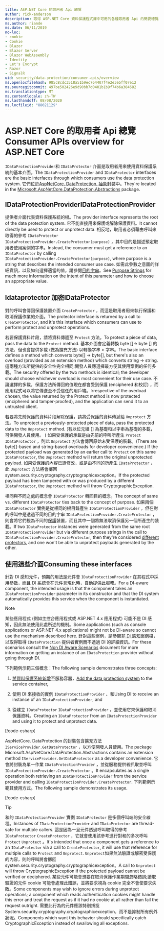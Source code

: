 ```yaml
---
title: ASP.NET Core 的取用者 Api 總覽
author: rick-anderson
description: 取得 ASP.NET Core 資料保護程式庫中可用的各種取用者 Api 的簡要總覽。
ms.author: riande
ms.date: 06/11/2019
no-loc:
- cookie
- Cookie
- Blazor
- Blazor Server
- Blazor WebAssembly
- Identity
- Let's Encrypt
- Razor
- SignalR
uid: security/data-protection/consumer-apis/overview
ms.openlocfilehash: 985c8cdc3518a51b9ec764407f4e2e3e5ff07e12
ms.sourcegitcommit: 497be502426e9d90bb7d0401b1b9f74b6a384682
ms.translationtype: MT
ms.contentlocale: zh-TW
ms.lasthandoff: 08/08/2020
ms.locfileid: "88021129"
---
```

# <a name="consumer-apis-overview-for-aspnet-core"></a><span data-ttu-id="e3b78-103">ASP.NET Core 的取用者 Api 總覽</span><span class="sxs-lookup"><span data-stu-id="e3b78-103">Consumer APIs overview for ASP.NET Core</span></span>

<span data-ttu-id="e3b78-104">`IDataProtectionProvider`和 `IDataProtector` 介面是取用者用來使用資料保護系統的基本介面。</span><span class="sxs-lookup"><span data-stu-id="e3b78-104">The `IDataProtectionProvider` and `IDataProtector` interfaces are the basic interfaces through which consumers use the data protection system.</span></span> <span data-ttu-id="e3b78-105">它們位於[AspNetCore. DataProtection. 抽象](https://www.nuget.org/packages/Microsoft.AspNetCore.DataProtection.Abstractions/)封裝中。</span><span class="sxs-lookup"><span data-stu-id="e3b78-105">They're located in the [Microsoft.AspNetCore.DataProtection.Abstractions](https://www.nuget.org/packages/Microsoft.AspNetCore.DataProtection.Abstractions/) package.</span></span>

## <a name="idataprotectionprovider"></a><span data-ttu-id="e3b78-106">IDataProtectionProvider</span><span class="sxs-lookup"><span data-stu-id="e3b78-106">IDataProtectionProvider</span></span>

<span data-ttu-id="e3b78-107">提供者介面代表資料保護系統的根。</span><span class="sxs-lookup"><span data-stu-id="e3b78-107">The provider interface represents the root of the data protection system.</span></span> <span data-ttu-id="e3b78-108">它不能直接用來保護或解除保護資料。</span><span class="sxs-lookup"><span data-stu-id="e3b78-108">It cannot directly be used to protect or unprotect data.</span></span> <span data-ttu-id="e3b78-109">相反地，取用者必須藉由呼叫來取得的參考 `IDataProtector` `IDataProtectionProvider.CreateProtector(purpose)` ，其中目的是描述預定取用者使用案例的字串。</span><span class="sxs-lookup"><span data-stu-id="e3b78-109">Instead, the consumer must get a reference to an `IDataProtector` by calling `IDataProtectionProvider.CreateProtector(purpose)`, where purpose is a string that describes the intended consumer use case.</span></span> <span data-ttu-id="e3b78-110">如需此參數之意圖的詳細資訊，以及如何選擇適當的值，請參閱[目的字串](xref:security/data-protection/consumer-apis/purpose-strings)。</span><span class="sxs-lookup"><span data-stu-id="e3b78-110">See [Purpose Strings](xref:security/data-protection/consumer-apis/purpose-strings) for much more information on the intent of this parameter and how to choose an appropriate value.</span></span>

## <a name="idataprotector"></a><span data-ttu-id="e3b78-111">Idataprotector 加密</span><span class="sxs-lookup"><span data-stu-id="e3b78-111">IDataProtector</span></span>

<span data-ttu-id="e3b78-112">對的呼叫會傳回保護裝置介面 `CreateProtector` ，而這是取用者用來執行保護和取消保護作業的介面。</span><span class="sxs-lookup"><span data-stu-id="e3b78-112">The protector interface is returned by a call to `CreateProtector`, and it's this interface which consumers can use to perform protect and unprotect operations.</span></span>

<span data-ttu-id="e3b78-113">若要保護資料片段，請將資料傳遞至 `Protect` 方法。</span><span class="sxs-lookup"><span data-stu-id="e3b78-113">To protect a piece of data, pass the data to the `Protect` method.</span></span> <span data-ttu-id="e3b78-114">基本介面會定義轉換 byte []-> byte [] 的方法，但也會提供多載 (做為擴充方法) 以轉換字串 > 字串。</span><span class="sxs-lookup"><span data-stu-id="e3b78-114">The basic interface defines a method which converts byte[] -> byte[], but there's also an overload (provided as an extension method) which converts string -> string.</span></span> <span data-ttu-id="e3b78-115">這兩種方法所提供的安全性完全相同;開發人員應選擇最方便其使用案例的任何多載。</span><span class="sxs-lookup"><span data-stu-id="e3b78-115">The security offered by the two methods is identical; the developer should choose whichever overload is most convenient for their use case.</span></span> <span data-ttu-id="e3b78-116">不論選擇的多載，保護方法所傳回的值現在都會受到保護 (enciphered 和校訂) ，而應用程式可以將它傳送至不受信任的用戶端。</span><span class="sxs-lookup"><span data-stu-id="e3b78-116">Irrespective of the overload chosen, the value returned by the Protect method is now protected (enciphered and tamper-proofed), and the application can send it to an untrusted client.</span></span>

<span data-ttu-id="e3b78-117">若要將先前保護的資料片段解除保護，請將受保護的資料傳遞給 `Unprotect` 方法。</span><span class="sxs-lookup"><span data-stu-id="e3b78-117">To unprotect a previously-protected piece of data, pass the protected data to the `Unprotect` method.</span></span> <span data-ttu-id="e3b78-118"> (有以位元組 [] 為基礎和以字串為基礎的多載，可供開發人員使用。 ) 如果受保護的承載是由先前的呼叫所產生 `Protect` `IDataProtector` ，則此 `Unprotect` 方法會傳回原始未受保護的裝載。</span><span class="sxs-lookup"><span data-stu-id="e3b78-118">(There are byte[]-based and string-based overloads for developer convenience.) If the protected payload was generated by an earlier call to `Protect` on this same `IDataProtector`, the `Unprotect` method will return the original unprotected payload.</span></span> <span data-ttu-id="e3b78-119">如果受保護的內容已遭修改，或是由不同的所產生 `IDataProtector` ，此 `Unprotect` 方法將會擲回 system.security.cryptography.cryptographicexception。</span><span class="sxs-lookup"><span data-stu-id="e3b78-119">If the protected payload has been tampered with or was produced by a different `IDataProtector`, the `Unprotect` method will throw CryptographicException.</span></span>

<span data-ttu-id="e3b78-120">相同與不同之處的概念會 `IDataProtector` 轉回目的概念。</span><span class="sxs-lookup"><span data-stu-id="e3b78-120">The concept of same vs. different `IDataProtector` ties back to the concept of purpose.</span></span> <span data-ttu-id="e3b78-121">如果兩個 `IDataProtector` 實例是從相同的根目錄產生 `IDataProtectionProvider` ，但在對的呼叫中是透過不同的目的字串 `IDataProtectionProvider.CreateProtector` ，則會將它們視為不同的[保護](xref:security/data-protection/consumer-apis/purpose-strings)裝置，而且其中一個將無法取消保護另一個所產生的裝載。</span><span class="sxs-lookup"><span data-stu-id="e3b78-121">If two `IDataProtector` instances were generated from the same root `IDataProtectionProvider` but via different purpose strings in the call to `IDataProtectionProvider.CreateProtector`, then they're considered [different protectors](xref:security/data-protection/consumer-apis/purpose-strings), and one won't be able to unprotect payloads generated by the other.</span></span>

## <a name="consuming-these-interfaces"></a><span data-ttu-id="e3b78-122">使用這些介面</span><span class="sxs-lookup"><span data-stu-id="e3b78-122">Consuming these interfaces</span></span>

<span data-ttu-id="e3b78-123">針對 DI 感知元件，預期的用法是元件會 `IDataProtectionProvider` 在其程式中採用參數，而且 DI 系統會在元件具現化時，自動提供此服務。</span><span class="sxs-lookup"><span data-stu-id="e3b78-123">For a DI-aware component, the intended usage is that the component takes an `IDataProtectionProvider` parameter in its constructor and that the DI system automatically provides this service when the component is instantiated.</span></span>

> [!NOTE]
> <span data-ttu-id="e3b78-124">某些應用程式 (例如主控台應用程式或 ASP.NET 4.x 應用程式) 可能不是 DI 感知，因此無法使用此處所述的機制。</span><span class="sxs-lookup"><span data-stu-id="e3b78-124">Some applications (such as console applications or ASP.NET 4.x applications) might not be DI-aware so cannot use the mechanism described here.</span></span> <span data-ttu-id="e3b78-125">針對這些案例，請參閱[非 Di 感知案例](xref:security/data-protection/configuration/non-di-scenarios)檔，以取得取得 `IDataProtection` 提供者實例而不透過 DI 的詳細資訊。</span><span class="sxs-lookup"><span data-stu-id="e3b78-125">For these scenarios consult the [Non DI Aware Scenarios](xref:security/data-protection/configuration/non-di-scenarios) document for more information on getting an instance of an `IDataProtection` provider without going through DI.</span></span>

<span data-ttu-id="e3b78-126">下列範例示範三個概念：</span><span class="sxs-lookup"><span data-stu-id="e3b78-126">The following sample demonstrates three concepts:</span></span>

1. <span data-ttu-id="e3b78-127">[將資料保護系統新增](xref:security/data-protection/configuration/overview)至服務容器，</span><span class="sxs-lookup"><span data-stu-id="e3b78-127">[Add the data protection system](xref:security/data-protection/configuration/overview) to the service container,</span></span>

2. <span data-ttu-id="e3b78-128">使用 DI 來接收的實例 `IDataProtectionProvider` 、和</span><span class="sxs-lookup"><span data-stu-id="e3b78-128">Using DI to receive an instance of an `IDataProtectionProvider`, and</span></span>

3. <span data-ttu-id="e3b78-129">從建立 `IDataProtector` `IDataProtectionProvider` ，並使用它來保護和取消保護資料。</span><span class="sxs-lookup"><span data-stu-id="e3b78-129">Creating an `IDataProtector` from an `IDataProtectionProvider` and using it to protect and unprotect data.</span></span>

[!code-csharp[](../using-data-protection/samples/protectunprotect.cs?highlight=26,34,35,36,37,38,39,40)]

<span data-ttu-id="e3b78-130">AspNetCore. DataProtection 的封裝包含擴充方法 `IServiceProvider.GetDataProtector` ，以方便開發人員使用。</span><span class="sxs-lookup"><span data-stu-id="e3b78-130">The package Microsoft.AspNetCore.DataProtection.Abstractions contains an extension method `IServiceProvider.GetDataProtector` as a developer convenience.</span></span> <span data-ttu-id="e3b78-131">它會將封裝為單一作業 `IDataProtectionProvider` ，並從服務提供者抓取並呼叫 `IDataProtectionProvider.CreateProtector` 。</span><span class="sxs-lookup"><span data-stu-id="e3b78-131">It encapsulates as a single operation both retrieving an `IDataProtectionProvider` from the service provider and calling `IDataProtectionProvider.CreateProtector`.</span></span> <span data-ttu-id="e3b78-132">下列範例示範其使用方式。</span><span class="sxs-lookup"><span data-stu-id="e3b78-132">The following sample demonstrates its usage.</span></span>

[!code-csharp[](./overview/samples/getdataprotector.cs?highlight=15)]

>[!TIP]
> <span data-ttu-id="e3b78-133">和的 `IDataProtectionProvider` 實例 `IDataProtector` 是多個呼叫端的安全線程。</span><span class="sxs-lookup"><span data-stu-id="e3b78-133">Instances of `IDataProtectionProvider` and `IDataProtector` are thread-safe for multiple callers.</span></span> <span data-ttu-id="e3b78-134">這是因為一旦元件透過呼叫取得的參考 `IDataProtector` `CreateProtector` ，它就會使用該參考進行對和的多次呼叫 `Protect` `Unprotect` 。</span><span class="sxs-lookup"><span data-stu-id="e3b78-134">It's intended that once a component gets a reference to an `IDataProtector` via a call to `CreateProtector`, it will use that reference for multiple calls to `Protect` and `Unprotect`.</span></span> <span data-ttu-id="e3b78-135">`Unprotect`如果無法驗證或解密受保護的內容，則的呼叫將會擲回 system.security.cryptography.cryptographicexception。</span><span class="sxs-lookup"><span data-stu-id="e3b78-135">A call to `Unprotect` will throw CryptographicException if the protected payload cannot be verified or deciphered.</span></span> <span data-ttu-id="e3b78-136">某些元件可能會想要在取消保護作業期間忽略錯誤;讀取驗證的元件 cookie 可能會處理此錯誤，並將要求視為 cookie 完全不會使要求失敗。</span><span class="sxs-lookup"><span data-stu-id="e3b78-136">Some components may wish to ignore errors during unprotect operations; a component which reads authentication cookies might handle this error and treat the request as if it had no cookie at all rather than fail the request outright.</span></span> <span data-ttu-id="e3b78-137">需要此行為的元件應該特別捕捉 System.security.cryptography.cryptographicexception，而不是抑制所有例外狀況。</span><span class="sxs-lookup"><span data-stu-id="e3b78-137">Components which want this behavior should specifically catch CryptographicException instead of swallowing all exceptions.</span></span>
